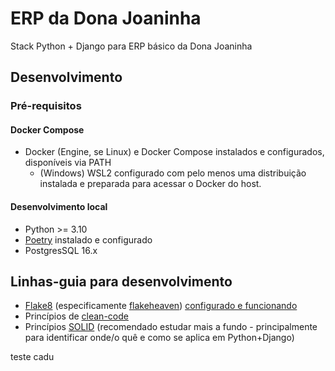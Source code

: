 # ERP da Dona Joaninha
Stack Python + Django para ERP básico da Dona Joaninha

## Desenvolvimento
### Pré-requisitos
#### Docker Compose
- Docker (Engine, se Linux) e Docker Compose instalados e configurados, disponíveis via PATH
  + (Windows) WSL2 configurado com pelo menos uma distribuição instalada e preparada para acessar o Docker do host.

#### Desenvolvimento local
- Python >= 3.10
- [Poetry](https://python-poetry.org/docs/) instalado e configurado <!-- (garantido funcionando na versão 1.8.2) -->
- PostgresSQL 16.x

## Linhas-guia para desenvolvimento
- [Flake8](https://flake8.pycqa.org/en/latest/) (especificamente [flakeheaven](https://flakeheaven.readthedocs.io/en/latest/index.html)) [configurado e funcionando](https://flakeheaven.readthedocs.io/en/latest/ide.html)
- Princípios de [clean-code](https://en.wiktionary.org/wiki/clean_code)
- Princípios [SOLID](https://pt.wikipedia.org/wiki/SOLID) (recomendado estudar mais a fundo - principalmente para identificar onde/o quê e como se aplica em Python+Django)



teste cadu